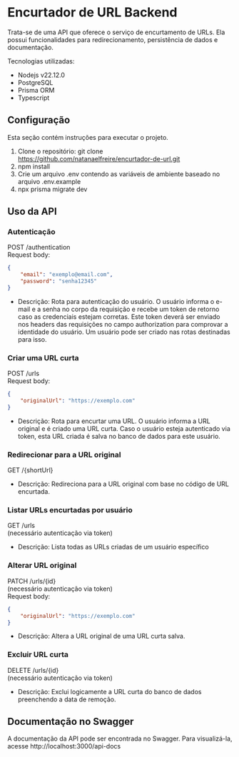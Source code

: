 # Encurtador de URL Backend

Trata-se de uma API que oferece o serviço de encurtamento de URLs. Ela possui funcionalidades para redirecionamento, persistência de dados e documentação.

Tecnologias utilizadas:
- Nodejs v22.12.0
- PostgreSQL
- Prisma ORM
- Typescript

## Configuração

Esta seção contém instruções para executar o projeto.

1. Clone o repositório: git clone https://github.com/natanaelfreire/encurtador-de-url.git
2. npm install
3. Crie um arquivo .env contendo as variáveis de ambiente baseado no arquivo .env.example
4. npx prisma migrate dev

## Uso da API

### Autenticação
POST /authentication <br/>
Request body:
```json
{
    "email": "exemplo@email.com",
    "password": "senha12345"
}
```

- Descrição: Rota para autenticação do usuário. O usuário informa o e-mail e a senha no corpo da requisição e recebe um token de retorno caso as credenciais estejam corretas. Este token deverá ser enviado nos headers das requisições no campo authorization para comprovar a identidade do usuário. Um usuário pode ser criado nas rotas destinadas para isso.

### Criar uma URL curta
POST /urls <br/>
Request body: 
```json
{
    "originalUrl": "https://exemplo.com"
}
```

- Descrição: Rota para encurtar uma URL. O usuário informa a URL original e é criado uma URL curta. Caso o usuário esteja autenticado via token, esta URL criada é salva no banco de dados para este usuário.

### Redirecionar para a URL original
GET /{shortUrl}

- Descrição: Redireciona para a URL original com base no código de URL encurtada.

### Listar URLs encurtadas por usuário
GET /urls <br/>
(necessário autenticação via token)

- Descrição: Lista todas as URLs criadas de um usuário específico

### Alterar URL original 
PATCH /urls/{id} <br/>
(necessário autenticação via token) <br/>
Request body: 
```json
{
    "originalUrl": "https://exemplo.com"
}
```

- Descrição: Altera a URL original de uma URL curta salva.

### Excluir URL curta 
DELETE /urls/{id} <br/>
(necessário autenticação via token) <br/>

- Descrição: Exclui logicamente a URL curta do banco de dados preenchendo a data de remoção.

## Documentação no Swagger

A documentação da API pode ser encontrada no Swagger. Para visualizá-la, acesse http://localhost:3000/api-docs

